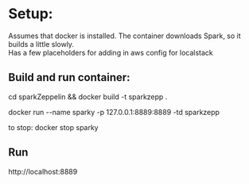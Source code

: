 # Setup:

Assumes that docker is installed.  The container downloads Spark, so it builds a little slowly.  
Has a few placeholders for adding in aws config for localstack

## Build and run container:

cd sparkZeppelin && docker build -t sparkzepp . 

docker run --name sparky -p 127.0.0.1:8889:8889 -td sparkzepp

to stop:  docker stop sparky

## Run 

http://localhost:8889